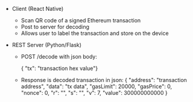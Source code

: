 - Client (React Native)
  - Scan QR code of a signed Ethereum transaction
  - Post to server for decoding
  - Allows user to label the transaction and store on the device


- REST Server (Python/Flask)
  - POST /decode with json body:

    { "tx": "transaction hex value"}

  - Response is decoded transaction in json:
  {
    "address": "transaction address",
    "data": "tx data",
    "gasLimit": 20000,
    "gasPrice": 0,
    "nonce": 0,
    "r": "",
    "s": "",
    "v": 7,
    "value": 300000000000
  }
